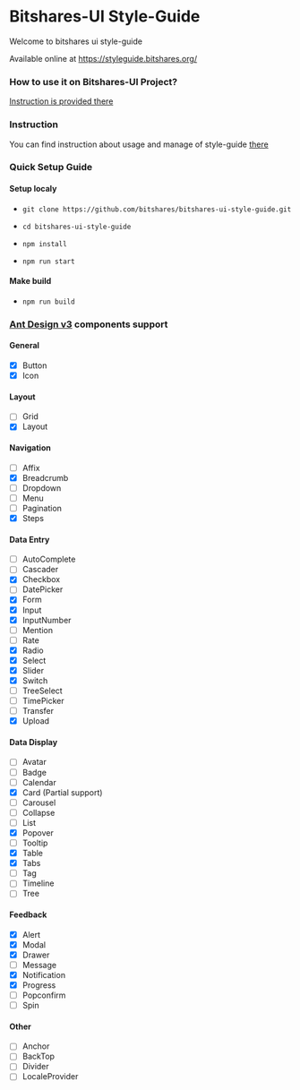 # Bitshares-UI Style-Guide

Welcome to bitshares ui style-guide

Available online at https://styleguide.bitshares.org/

### How to use it on Bitshares-UI Project?

[Instruction is provided there](https://github.com/bitshares/bitshares-ui-style-guide/blob/master/INSTRUCTIONS.md#usage-of-style-guide-in-bitshares-ui-project)

### Instruction

You can find instruction about usage and manage of style-guide [there](https://github.com/bitshares/bitshares-ui-style-guide/blob/master/INSTRUCTIONS.md)

### Quick Setup Guide

#### Setup localy
- `git clone https://github.com/bitshares/bitshares-ui-style-guide.git`

- `cd bitshares-ui-style-guide`

- `npm install`

- `npm run start`

#### Make build

- `npm run build`

### [Ant Design v3](https://ant.design/docs/react/introduce) components support

#### General

- [x] Button
- [x] Icon

#### Layout

- [ ] Grid
- [x] Layout

#### Navigation

- [ ] Affix
- [x] Breadcrumb
- [ ] Dropdown
- [ ] Menu
- [ ] Pagination
- [x] Steps

#### Data Entry

- [ ] AutoComplete
- [ ] Cascader
- [x] Checkbox
- [ ] DatePicker
- [x] Form
- [x] Input
- [x] InputNumber
- [ ] Mention
- [ ] Rate
- [x] Radio
- [x] Select
- [x] Slider
- [x] Switch
- [ ] TreeSelect
- [ ] TimePicker
- [ ] Transfer
- [x] Upload

#### Data Display

- [ ] Avatar
- [ ] Badge
- [ ] Calendar
- [x] Card (Partial support)
- [ ] Carousel
- [ ] Collapse
- [ ] List
- [x] Popover
- [ ] Tooltip
- [x] Table
- [x] Tabs
- [ ] Tag
- [ ] Timeline
- [ ] Tree

#### Feedback

- [x] Alert
- [x] Modal
- [x] Drawer
- [ ] Message
- [x] Notification
- [x] Progress
- [ ] Popconfirm
- [ ] Spin

#### Other

- [ ] Anchor
- [ ] BackTop
- [ ] Divider
- [ ] LocaleProvider
